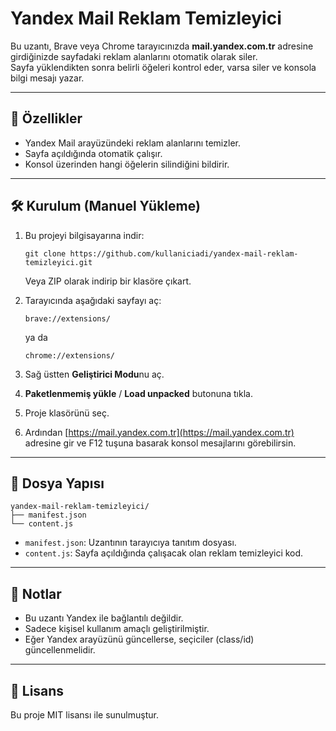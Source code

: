 # Yandex Mail Reklam Temizleyici

Bu uzantı, Brave veya Chrome tarayıcınızda **mail.yandex.com.tr** adresine girdiğinizde sayfadaki reklam alanlarını otomatik olarak siler.  
Sayfa yüklendikten sonra belirli öğeleri kontrol eder, varsa siler ve konsola bilgi mesajı yazar.

---

## 🚀 Özellikler

- Yandex Mail arayüzündeki reklam alanlarını temizler.
- Sayfa açıldığında otomatik çalışır.
- Konsol üzerinden hangi öğelerin silindiğini bildirir.

---

## 🛠️ Kurulum (Manuel Yükleme)

1. Bu projeyi bilgisayarına indir:

   ```
   git clone https://github.com/kullaniciadi/yandex-mail-reklam-temizleyici.git
   ```

   Veya ZIP olarak indirip bir klasöre çıkart.

2. Tarayıcında aşağıdaki sayfayı aç:

   ```
   brave://extensions/
   ```

   ya da

   ```
   chrome://extensions/
   ```

3. Sağ üstten **Geliştirici Modu**nu aç.

4. **Paketlenmemiş yükle** / **Load unpacked** butonuna tıkla.

5. Proje klasörünü seç.

6. Ardından [https://mail.yandex.com.tr](https://mail.yandex.com.tr) adresine gir ve F12 tuşuna basarak konsol mesajlarını görebilirsin.

---

## 📁 Dosya Yapısı

```
yandex-mail-reklam-temizleyici/
├── manifest.json
└── content.js
```

- `manifest.json`: Uzantının tarayıcıya tanıtım dosyası.
- `content.js`: Sayfa açıldığında çalışacak olan reklam temizleyici kod.

---

## 📌 Notlar

- Bu uzantı Yandex ile bağlantılı değildir.
- Sadece kişisel kullanım amaçlı geliştirilmiştir.
- Eğer Yandex arayüzünü güncellerse, seçiciler (class/id) güncellenmelidir.

---

## 📄 Lisans

Bu proje MIT lisansı ile sunulmuştur.